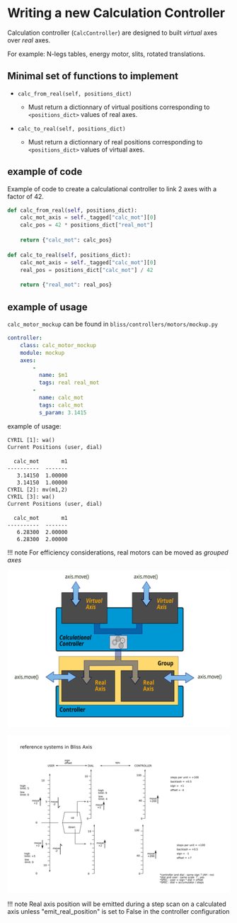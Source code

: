 
# Writing a new Calculation Controller

Calculation controller (`CalcController`) are designed to built
*virtual* axes over *real* axes.


For example: N-legs tables, energy motor, slits, rotated translations.


## Minimal set of functions to implement

*  `calc_from_real(self, positions_dict)`
    * Must return a dictionnary of virtual positions corresponding to
      `<positions_dict>` values of real axes.


*  `calc_to_real(self, positions_dict)`
    * Must return a dictionnary of real positions corresponding to
      `<positions_dict>` values of virtual axes.

## example of code

Example of code to create a calculational controller to link 2 axes
with a factor of 42.

```python
def calc_from_real(self, positions_dict):
    calc_mot_axis = self._tagged["calc_mot"][0]
    calc_pos = 42 * positions_dict["real_mot"]

    return {"calc_mot": calc_pos}

def calc_to_real(self, positions_dict):
    calc_mot_axis = self._tagged["calc_mot"][0]
    real_pos = positions_dict["calc_mot"] / 42

    return {"real_mot": real_pos}
```



## example of usage

`calc_motor_mockup` can be found in `bliss/controllers/motors/mockup.py`


```yaml
controller:
    class: calc_motor_mockup
    module: mockup
    axes:
        -
          name: $m1
          tags: real real_mot
        -
          name: calc_mot
          tags: calc_mot
          s_param: 3.1415
```

example of usage:

```
CYRIL [1]: wa()
Current Positions (user, dial)

  calc_mot       m1
----------  -------
   3.14150  1.00000
   3.14150  1.00000
CYRIL [2]: mv(m1,2)
CYRIL [3]: wa()
Current Positions (user, dial)

  calc_mot       m1
----------  -------
   6.28300  2.00000
   6.28300  2.00000
```

!!! note
    For efficiency considerations, real motors can be moved as *grouped axes*

![Screenshot](img/axis_group_calc.svg)

![Screenshot](img/dial_user_ctrl.svg)

!!! note
    Real axis position will be emitted during a step scan on a calculated axis unless
    "emit_real_position" is set to False in the controller configuration